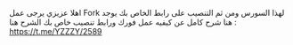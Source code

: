 
اهلا عزيزي يرجى عمل Fork لهذا السورس ومن ثم التنصيب على رابط الخاص بك
يوجد هنا شرح كامل عن كيفيه عمل فورك ورابط تنصيب خاص بك 
الشرح هنا : https://t.me/YZZZY/2589
